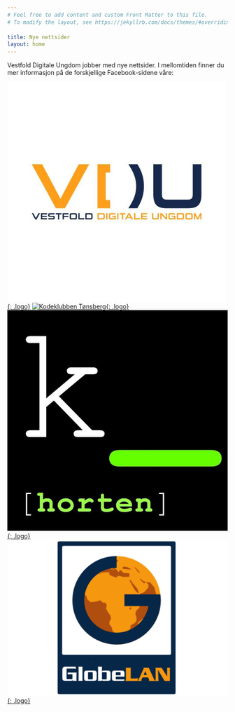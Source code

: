 ```yaml
---
# Feel free to add content and custom Front Matter to this file.
# To modify the layout, see https://jekyllrb.com/docs/themes/#overriding-theme-defaults

title: Nye nettsider
layout: home
---
```



Vestfold Digitale Ungdom jobber med nye nettsider. I mellomtiden finner du mer informasjon på de forskjellige Facebook-sidene våre:

[![Vestfold Digitale Ungdom](assets/logos/vdu.jpg){: .logo}](https://nb-no.facebook.com/VestfoldDigitaleUngdom/)
[![Kodeklubben Tønsberg](assets/logos/kodeklubben_tønsberg.png){: .logo}](https://nb-no.facebook.com/KodeklubbenTonsberg/)
[![Kodeklubben Horten](assets/logos/kodeklubben_horten.jpg){: .logo}](https://nb-no.facebook.com/KodeklubbenHorten/)
[![GlobeLAN](assets/logos/globelan.png){: .logo}](https://nb-no.facebook.com/GlobeLAN/)
